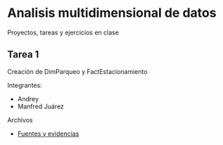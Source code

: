 # Analisis multidimensional de datos
Proyectos, tareas y ejercicios en clase

## Tarea 1
Creación de DimParqueo y FactEstacionamiento

Integrantes:
* Andrey
* Manfred Juárez

Archivos
* [Fuentes y evidencias](tarea1.md)
